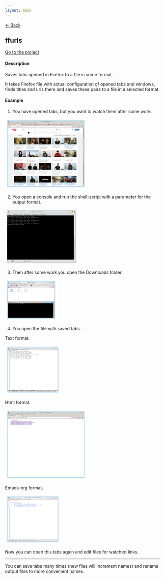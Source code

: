 ```yaml
---
layout: main
---
```


[<- Back](./)

## [](#ffurls)ffurls
[Go to the project](https://github.com/freeprogs/ffurls)

#### [](#desc)Description

Saves tabs opened in Firefox to a file in some format.

It takes Firefox file with actual configuration of opened tabs and
windows, finds titles and urls there and saves these pairs to a file
in a selected format.

#### [](#example)Example

1) You have opened tabs, but you want to watch them after some work.

[![](./assets/images/ffurls/screen-mini-ffurls1.png)](./assets/images/ffurls/screen-ffurls1.png)

2) You open a console and run the shell-script with a parameter for the output format.

[![](./assets/images/ffurls/screen-mini-ffurls2.png)](./assets/images/ffurls/screen-ffurls2.png)

3) Then after some work you open the Downloads folder.

[![](./assets/images/ffurls/screen-mini-ffurls3.png)](./assets/images/ffurls/screen-ffurls3.png)

4) You open the file with saved tabs.

Text format.

[![](./assets/images/ffurls/screen-mini-ffurls4.png)](./assets/images/ffurls/screen-ffurls4.png)

Html format.

[![](./assets/images/ffurls/screen-mini-ffurls5.png)](./assets/images/ffurls/screen-ffurls5.png)

Emacs-org format.

[![](./assets/images/ffurls/screen-mini-ffurls6.png)](./assets/images/ffurls/screen-ffurls6.png)

Now you can open this tabs again and edit files for watched links.

---

You can save tabs many times (new files will increment names) and rename output files to more convenient names.
